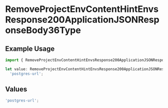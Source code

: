 # RemoveProjectEnvContentHintEnvsResponse200ApplicationJSONResponseBody36Type

## Example Usage

```typescript
import { RemoveProjectEnvContentHintEnvsResponse200ApplicationJSONResponseBody36Type } from '@vercel/client/models/operations';

let value: RemoveProjectEnvContentHintEnvsResponse200ApplicationJSONResponseBody36Type =
  'postgres-url';
```

## Values

```typescript
'postgres-url';
```
